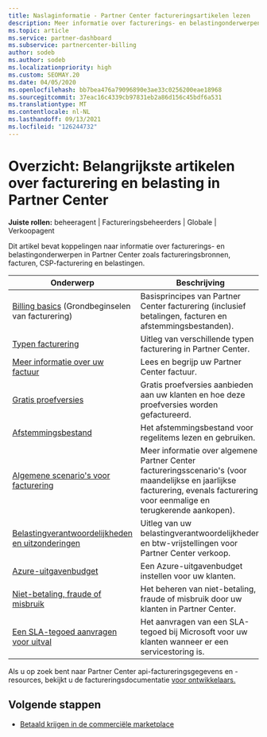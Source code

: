 ```yaml
---
title: Naslaginformatie - Partner Center factureringsartikelen lezen
description: Meer informatie over facturerings- en belastingonderwerpen in Partner Center. Informatie omvat factureringsbronnen, facturen, CSP-facturering en belastingen.
ms.topic: article
ms.service: partner-dashboard
ms.subservice: partnercenter-billing
author: sodeb
ms.author: sodeb
ms.localizationpriority: high
ms.custom: SEOMAY.20
ms.date: 04/05/2020
ms.openlocfilehash: bb7bea476a79096890e3ae33c0256200eae18968
ms.sourcegitcommit: 37eac16c4339cb97831eb2a86d156c45bdf6a531
ms.translationtype: MT
ms.contentlocale: nl-NL
ms.lasthandoff: 09/13/2021
ms.locfileid: "126244732"
---
```

# <a name="overview-main-billing-and-tax-articles-in-partner-center"></a>Overzicht: Belangrijkste artikelen over facturering en belasting in Partner Center

**Juiste rollen:** beheeragent | Factureringsbeheerders | Globale | Verkoopagent

Dit artikel bevat koppelingen naar informatie over facturerings- en belastingonderwerpen in Partner Center zoals factureringsbronnen, facturen, CSP-facturering en belastingen.


| Onderwerp | Beschrijving |
| ----- | ----------- |
| [Billing basics](billing-basics.md) (Grondbeginselen van facturering) | Basisprincipes van Partner Center facturering (inclusief betalingen, facturen en afstemmingsbestanden). |
| [Typen facturering](./billing-basics.md) | Uitleg van verschillende typen facturering in Partner Center. |
| [Meer informatie over uw factuur](read-your-bill.md) | Lees en begrijp uw Partner Center factuur. |
| [Gratis proefversies](offer-your-customers-trials-of-microsoft-products.md) | Gratis proefversies aanbieden aan uw klanten en hoe deze proefversies worden gefactureerd. |
| [Afstemmingsbestand](use-the-reconciliation-files.md) | Het afstemmingsbestand voor regelitems lezen en gebruiken. |
| [Algemene scenario's voor facturering](common-billing-scenarios.md) | Meer informatie over algemene Partner Center factureringsscenario's (voor maandelijkse en jaarlijkse facturering, evenals facturering voor eenmalige en terugkerende aankopen). |
| [Belastingverantwoordelijkheden en uitzonderingen](tax-and-tax-exemptions.md) | Uitleg van uw belastingverantwoordelijkheden en btw-vrijstellingen voor Partner Center verkoop. |
| [Azure-uitgavenbudget](set-an-azure-spending-budget-for-your-customers.md) | Een Azure-uitgavenbudget instellen voor uw klanten. |
| [Niet-betaling, fraude of misbruik](non-payment-fraud-misuse.md) | Het beheren van niet-betaling, fraude of misbruik door uw klanten in Partner Center. |
| [Een SLA-tegoed aanvragen voor uitval](request-credit.md) | Het aanvragen van een SLA-tegoed bij Microsoft voor uw klanten wanneer er een servicestoring is. |

Als u op zoek bent naar Partner Center api-factureringsgegevens en -resources, bekijkt u de factureringsdocumentatie [voor ontwikkelaars.](/partner-center/develop/manage-billing)

## <a name="next-steps"></a>Volgende stappen

- [Betaald krijgen in de commerciële marketplace](marketplace-get-paid.md)